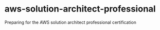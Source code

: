 # aws-solution-architect-professional
Preparing for the AWS solution architect professional certification
